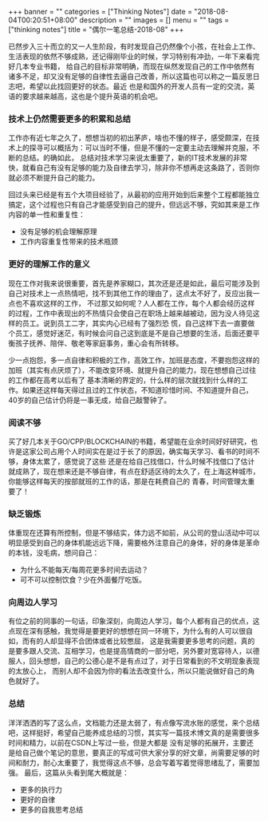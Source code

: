 +++
banner = ""
categories = ["Thinking Notes"]
date = "2018-08-04T00:20:51+08:00"
description = ""
images = []
menu = ""
tags = ["thinking notes"]
title = "偶尔一笔总结-2018-08"
+++


已然步入三十而立的又一人生阶段，有时发现自己仍然像个小孩，在社会上工作、生活表现的依然不够成熟，还记得刚毕业的时候，学习特别有冲劲，一年下来看完好几本专业书籍，
给自己的目标非常明确，而现在纵然发现自己的工作中依然有诸多不足，却又没有足够的自律性去逼自己改善，所以这篇也可以称之一篇反思日志吧，希望以此找回更好的状态。最近
也是和国外的开发人员有一定的交流，英语的要求越来越高，这也是个提升英语的机会吧。

<!--more-->
### 技术上仍然需要更多的积累和总结

工作亦有近七年之久了，想想当初的初出茅庐，啥也不懂的样子，感受颇深，在技术上的探寻可以概括为：可以当时不懂，但是不懂的一定要主动去理解并克服，不断的总结。的确如此，
总结对技术学习来说太重要了，新的IT技术发展的非常快，就看自己有没有足够的能力及自律去学习，除非你不想再走这条路了，否则你就必须不断提升自己的能力。

回过头来已经是有五个大项目经验了，从最初的应用开始到后来整个工程都能独立搞定，这个过程也只有自己才能感受到自己的提升，但远远不够，究如其来是工作内容的单一性和重复性：

* 没有足够的机会理解原理
* 工作内容重复性带来的技术瓶颈


### 更好的理解工作的意义
现在工作对我来说很重要，首先是养家糊口，其次还是还是如此，最后可能涉及到自己对技术上一点热情吧，找不到其他工作的理由了，这点太不好了，反应出我一点也不喜欢这样的工作，
不过那又如何呢？人人都在工作，每个人都会经历这样的过程，工作中表现出的不热情只会使自己在职场上越来越被动，因为没人待见这样的员工。说到员工二字，其实内心已经有了强烈恐
慌，自己这样下去一直要做个员工，感觉好迷茫，有时候会问自己这到底是不是自己想要的生活，后面还要平衡孩子抚养、陪伴、敬老等家庭事务，重心会有所转移。

少一点抱怨，多一点自律和积极的工作，高效工作，加班是态度，不要抱怨这样的加班（其实有点厌烦了），不能改变环境、就提升自己的能力，现在想想自己过往的工作都在高考以后有了
基本清晰的界定的，什么样的层次就找到什么样的工作。如果还这样每天得过且过的工作状态，不知道珍惜时间、不知道提升自己，40岁的自己估计仍将是一事无成，给自己敲警钟了。


### 阅读不够
买了好几本关于GO/CPP/BLOCKCHAIN的书籍，希望能在业余时间好好研究，也许是这家公司占用个人时间实在是过于长了的原因，确实每天学习、看书的时间不够，身体太累了，感觉说了这些
还是在给自己找借口，什么时候不找借口了估计就成熟了，现在想来还是不够自律，有点在舒适区待的太久了，在上海这种城市，你能够这样每天的按部就班的工作的话，那是在耗费自己的
青春，时间管理太重要了！


### 缺乏锻炼
体重现在还算有所控制，但是不够结实，体力远不如前，从公司的登山活动中可以明显感受到自己的身体机能远远下降，需要格外注意自己的身体，好的身体是革命的本钱，没毛病，想问自己：

* 为什么不能每天/每周花更多时间去运动？
* 可不可以控制饮食？少在外面餐厅吃饭。


### 向周边人学习
有位之前的同事的一句话，印象深刻，向周边人学习，每个人都有自己的优点，这点现在深有感触，我觉得是要更好的想想在同一环境下，为什么有的人可以很自如，而有的人却显得不合团体或者比较憋屈，
这是我需要更多思考的问题，真的是要多跟人交流、互相学习，也是提高情商的一部分吧，另外要对宽容待人，以德服人，回头想想，自己的公德心是不是有点过了，对于日常看到的不文明现象表现的太放心上，
而别人却不会因为你的看法去改变什么，所以只能说做好自己的角色就好了。


### 总结
洋洋洒洒的写了这么点，文档能力还是太弱了，有点像写流水账的感觉，来个总结吧，这样挺好，希望自己能养成总结的习惯，其实写一篇技术博文真的是需要很多时间和精力，以前在CSDN上写过一些，但是大都是
没有足够的拓展开，主要还是给自己做个笔记的意思，要真正的写成可供大家分享的好文章，尚需要足够的时间和耐力，耐心太重要了，我觉得这点不够，总会写着写着觉得思绪乱了，需要加强。
最后，这篇从头看到尾大概就是：

* 更多的执行力
* 更好的自律
* 更多的自我思考总结













